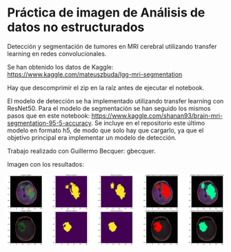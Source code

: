 # Práctica de imagen de Análisis de datos no estructurados

Detección y segmentación de tumores en MRI cerebral utilizando transfer learning en redes convolucionales.

Se han obtenido los datos de Kaggle: https://www.kaggle.com/mateuszbuda/lgg-mri-segmentation

Hay que descomprimir el zip en la raíz antes de ejecutar el notebook.

El modelo de detección se ha implementado utilizando transfer learning con ResNet50. Para el modelo de segmentación se han seguido los mismos pasos que en este notebook: https://www.kaggle.com/shanan93/brain-mri-segmentation-95-5-accuracy. Se incluye en el repositorio este último modelo en formato h5, de modo que solo hay que cargarlo, ya que el objetivo principal era implementar un modelo de detección.

Trabajo realizado con Guillermo Becquer: gbecquer.

Imagen con los resultados:

![Resultados de la detección y segmentación de tumores](https://github.com/angelromo97/practica_imagen/blob/main/resultados.PNG)
